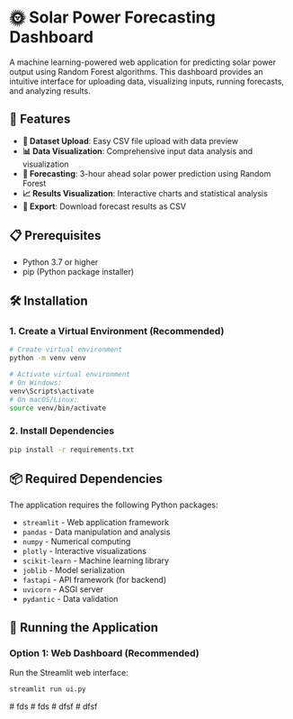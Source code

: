 # 🌞 Solar Power Forecasting Dashboard

A machine learning-powered web application for predicting solar power output using Random Forest algorithms. This dashboard provides an intuitive interface for uploading data, visualizing inputs, running forecasts, and analyzing results.

## 🚀 Features

- **📁 Dataset Upload**: Easy CSV file upload with data preview
- **📊 Data Visualization**: Comprehensive input data analysis and visualization
- **🔮 Forecasting**: 3-hour ahead solar power prediction using Random Forest
- **📈 Results Visualization**: Interactive charts and statistical analysis
- **💾 Export**: Download forecast results as CSV

## 📋 Prerequisites

- Python 3.7 or higher
- pip (Python package installer)

## 🛠️ Installation

### 1. Create a Virtual Environment (Recommended)

```bash
# Create virtual environment
python -m venv venv

# Activate virtual environment
# On Windows:
venv\Scripts\activate
# On macOS/Linux:
source venv/bin/activate
```

### 2. Install Dependencies

```bash
pip install -r requirements.txt
```

## 📦 Required Dependencies

The application requires the following Python packages:

- `streamlit` - Web application framework
- `pandas` - Data manipulation and analysis
- `numpy` - Numerical computing
- `plotly` - Interactive visualizations
- `scikit-learn` - Machine learning library
- `joblib` - Model serialization
- `fastapi` - API framework (for backend)
- `uvicorn` - ASGI server
- `pydantic` - Data validation

## 🚀 Running the Application

### Option 1: Web Dashboard (Recommended)

Run the Streamlit web interface:

```bash
streamlit run ui.py
```
#   f d s  
 #   f d s  
 #   d f s f  
 #   d f s f  
 